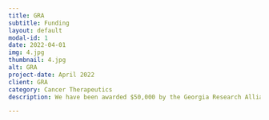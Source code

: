 ```yaml
---
title: GRA
subtitle: Funding
layout: default
modal-id: 1
date: 2022-04-01
img: 4.jpg
thumbnail: 4.jpg
alt: GRA
project-date: April 2022
client: GRA
category: Cancer Therapeutics
description: We have been awarded $50,000 by the Georgia Research Alliance to further develop our proof of concept therapeutic.

---
```

